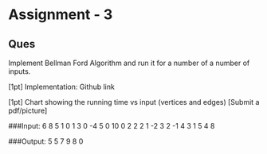# Assignment - 3
## Ques
Implement Bellman Ford Algorithm and run it for a number of a number of inputs. 

[1pt] Implementation: Github link

[1pt] Chart showing the running time vs input (vertices and edges) [Submit a pdf/picture]

###Input:
	6
	8
	5
	1 0 1
	3 0 -4
	5 0 10
	0 2 2
	2 1 -2
	3 2 -1
	4 3 1
	5 4 8


###Output:
	5 5 7 9 8 0 

